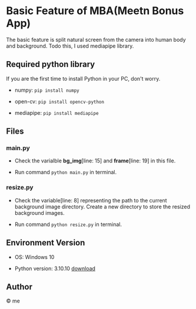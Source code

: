# Basic Feature of MBA(Meetn Bonus App)

The basic feature is split natural screen from the camera into human body and background.
Todo this, I used mediapipe library.


## Required python library

If you are the first time to install Python in your PC, don't worry.

- numpy: `pip install numpy`

- open-cv: `pip install opencv-python`

- mediapipe: `pip install mediapipe`


## Files

### main.py

- Check the varialble **bg_img**[line: 15] and **frame**[line: 19] in this file.

- Run command `python main.py` in terminal.


### resize.py

- Check the variable[line: 8] representing the path to the current background image directory. Create a new directory to store the resized background images.

- Run command `python resize.py` in terminal.


## Environment Version

- OS: Windows 10

- Python version: 3.10.10     [download](https://www.python.org/downloads/release/python-31010/)


## Author

© me